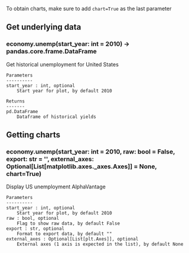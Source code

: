 To obtain charts, make sure to add `chart=True` as the last parameter

## Get underlying data 
### economy.unemp(start_year: int = 2010) -> pandas.core.frame.DataFrame

Get historical unemployment for United States

    Parameters
    ----------
    start_year : int, optional
        Start year for plot, by default 2010

    Returns
    -------
    pd.DataFrame
        Dataframe of historical yields

## Getting charts 
### economy.unemp(start_year: int = 2010, raw: bool = False, export: str = '', external_axes: Optional[List[matplotlib.axes._axes.Axes]] = None, chart=True)

Display US unemployment AlphaVantage

    Parameters
    ----------
    start_year : int, optional
        Start year for plot, by default 2010
    raw : bool, optional
        Flag to show raw data, by default False
    export : str, optional
        Format to export data, by default ""
    external_axes : Optional[List[plt.Axes]], optional
        External axes (1 axis is expected in the list), by default None
